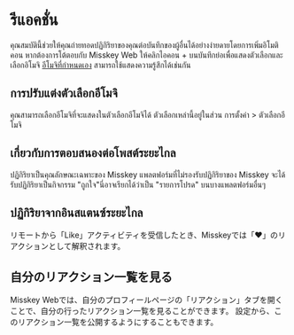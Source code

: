 # รีแอคชั่น

คุณสมบัตินี้ช่วยให้คุณถ่ายทอดปฏิกิริยาของคุณต่อบันทึกของผู้อื่นได้อย่างง่ายดายโดยการเพิ่มอิโมติคอน
หากต้องการโต้ตอบกับ Misskey Web ให้คลิกไอคอน + บนบันทึกย่อเพื่อแสดงตัวเลือกและเลือกอิโมจิ
[อีโมจิที่กำหนดเอง](./custom-emoji.md) สามารถใช้แสดงความรู้สึกได้เช่นกัน

## การปรับแต่งตัวเลือกอีโมจิ

คุณสามารถเลือกอีโมจิที่จะแสดงในตัวเลือกอีโมจิได้ ตัวเลือกเหล่านี้อยู่ในส่วน การตั้งค่า > ตัวเลือกอีโมจิ

## เกี่ยวกับการตอบสนองต่อโพสต์ระยะไกล

ปฏิกิริยาเป็นคุณลักษณะเฉพาะของ Misskey แพลตฟอร์มที่ไม่รองรับปฏิกิริยาของ Misskey จะได้รับปฏิกิริยาเป็นกิจกรรม "ถูกใจ"นี่อาจเรียกได้ว่าเป็น "รายการโปรด" บนบางแพลตฟอร์มอื่นๆ

## ปฏิกิริยาจากอินสแตนซ์ระยะไกล

リモートから「Like」アクティビティを受信したとき、Misskeyでは「❤」のリアクションとして解釈されます。

## 自分のリアクション一覧を見る

Misskey Webでは、自分のプロフィールページの「リアクション」タブを開くことで、自分の行ったリアクション一覧を見ることができます。
設定から、このリアクション一覧を公開するようにすることもできます。
